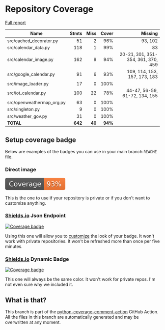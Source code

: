 # Repository Coverage

[Full report](https://htmlpreview.github.io/?https://github.com/andgineer/docker-iot-calendar/blob/python-coverage-comment-action-data/htmlcov/index.html)

| Name                       |    Stmts |     Miss |   Cover |   Missing |
|--------------------------- | -------: | -------: | ------: | --------: |
| src/cached\_decorator.py   |       51 |        2 |     96% |   93, 102 |
| src/calendar\_data.py      |      118 |        1 |     99% |        83 |
| src/calendar\_image.py     |      162 |        9 |     94% |20-21, 301, 351-354, 361, 370, 459 |
| src/google\_calendar.py    |       91 |        6 |     93% |109, 114, 153, 157, 173, 183 |
| src/image\_loader.py       |       17 |        0 |    100% |           |
| src/iot\_calendar.py       |      100 |       22 |     78% |44-47, 56-59, 61-72, 134, 155 |
| src/openweathermap\_org.py |       63 |        0 |    100% |           |
| src/singleton.py           |        9 |        0 |    100% |           |
| src/weather\_gov.py        |       31 |        0 |    100% |           |
|                  **TOTAL** |  **642** |   **40** | **94%** |           |


## Setup coverage badge

Below are examples of the badges you can use in your main branch `README` file.

### Direct image

[![Coverage badge](https://raw.githubusercontent.com/andgineer/docker-iot-calendar/python-coverage-comment-action-data/badge.svg)](https://htmlpreview.github.io/?https://github.com/andgineer/docker-iot-calendar/blob/python-coverage-comment-action-data/htmlcov/index.html)

This is the one to use if your repository is private or if you don't want to customize anything.

### [Shields.io](https://shields.io) Json Endpoint

[![Coverage badge](https://img.shields.io/endpoint?url=https://raw.githubusercontent.com/andgineer/docker-iot-calendar/python-coverage-comment-action-data/endpoint.json)](https://htmlpreview.github.io/?https://github.com/andgineer/docker-iot-calendar/blob/python-coverage-comment-action-data/htmlcov/index.html)

Using this one will allow you to [customize](https://shields.io/endpoint) the look of your badge.
It won't work with private repositories. It won't be refreshed more than once per five minutes.

### [Shields.io](https://shields.io) Dynamic Badge

[![Coverage badge](https://img.shields.io/badge/dynamic/json?color=brightgreen&label=coverage&query=%24.message&url=https%3A%2F%2Fraw.githubusercontent.com%2Fandgineer%2Fdocker-iot-calendar%2Fpython-coverage-comment-action-data%2Fendpoint.json)](https://htmlpreview.github.io/?https://github.com/andgineer/docker-iot-calendar/blob/python-coverage-comment-action-data/htmlcov/index.html)

This one will always be the same color. It won't work for private repos. I'm not even sure why we included it.

## What is that?

This branch is part of the
[python-coverage-comment-action](https://github.com/marketplace/actions/python-coverage-comment)
GitHub Action. All the files in this branch are automatically generated and may be
overwritten at any moment.